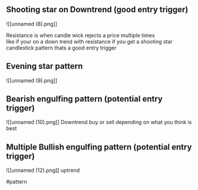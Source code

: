 ## Shooting star on Downtrend (good entry trigger)
![[unnamed (8).png]]


Resistance is when candle wick rejects a price multiple times  
like if your on a down trend with resistance if you get a shooting star candlestick pattern thats a good entry trigger

## Evening star pattern
![[unnamed (9).png]]



## Bearish engulfing pattern (potential entry trigger)
![[unnamed (10).png]]
Downtrend buy or sell depending on what you think is best




## Multiple Bullish engulfing pattern (potential entry trigger)
![[unnamed (12).png]]
uptrend





#pattern